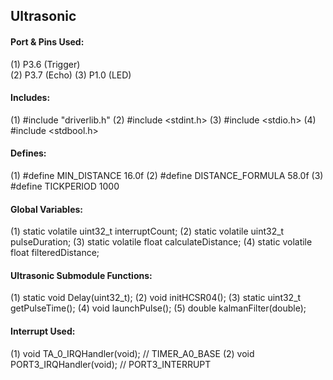 ## Ultrasonic


#### Port & Pins Used:
(1) P3.6    (Trigger)   
(2) P3.7    (Echo)
(3) P1.0    (LED)

#### Includes:
(1) #include "driverlib.h"
(2) #include <stdint.h>
(3) #include <stdio.h>
(4) #include <stdbool.h>

#### Defines:
(1) #define MIN_DISTANCE        16.0f
(2) #define DISTANCE_FORMULA    58.0f
(3) #define TICKPERIOD          1000

#### Global Variables:
(1) static volatile uint32_t interruptCount;
(2) static volatile uint32_t pulseDuration;
(3) static volatile float calculateDistance;
(4) static volatile float filteredDistance;

#### Ultrasonic Submodule Functions:
(1) static void Delay(uint32_t);
(2) void initHCSR04();
(3) static uint32_t getPulseTime();
(4) void launchPulse();
(5) double kalmanFilter(double);

#### Interrupt Used:
(1) void TA_0_IRQHandler(void);     // TIMER_A0_BASE
(2) void PORT3_IRQHandler(void);    // PORT3_INTERRUPT
